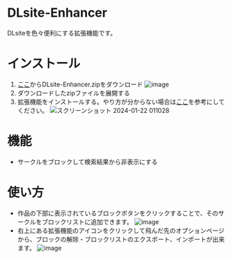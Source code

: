 # DLsite-Enhancer
 DLsiteを色々便利にする拡張機能です。
 
# インストール
1. [ここ](https://github.com/RateteApple/DLsite-Enhancer/releases/latest)からDLsite-Enhancer.zipをダウンロード
![image](https://github.com/RateteApple/DLsite-Enhancer/assets/105982649/5f178c85-5883-4895-a4be-987ba27a09a9)
2. ダウンロードしたzipファイルを展開する
3. 拡張機能をインストールする。やり方が分からない場合は[ここ](https://exemate.co.jp/archives/7594)を参考にしてください。
![スクリーンショット 2024-01-22 011028](https://github.com/RateteApple/DLsite-Enhancer/assets/105982649/1ae3be24-6bae-45e1-910f-f900bcfa5c23)

   
# 機能
- サークルをブロックして検索結果から非表示にする
  
# 使い方
- 作品の下部に表示されているブロックボタンをクリックすることで、そのサークルをブロックリストに追加できます。
![image](https://github.com/RateteApple/DLsite-Enhancer/assets/105982649/6b85fcb5-3beb-4f14-90b4-0178aca42b1c)
- 右上にある拡張機能のアイコンをクリックして飛んだ先のオプションページから、ブロックの解除・ブロックリストのエクスポート、インポートが出来ます。
![image](https://github.com/RateteApple/DLsite-Enhancer/assets/105982649/9ec539c1-27a0-455e-a2cb-8c51afa38383)
